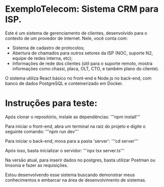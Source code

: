 # ExemploTelecom: Sistema CRM para ISP.

Este é um sistema de gerenciamento de clientes, desenvolvido para o contexto de um provedor de internet.
Nele, você conta com:
- Sistema de cadastro de protocolos;
- Abertura de chamados para outros setores da ISP (NOC, suporte N2, equipe de redes interna, etc);
- Informações de rede dos clientes (útil para o suporte remoto, mostra informações como chassi, placa, OLT, CTO, e também plano do cliente).

O sistema utiliza React básico no front-end e Node.js no back-end, com banco de dados PostgreSQL e conteinerizado em Docker.

# Instruções para teste:

Após clonar o repositório, instale as dependências:
'''npm install'''

Para iniciar o front-end, abra um terminal na raíz do projeto e digite o seguinte comando:
'''npm run dev'''

Para iniciar o back-end, mova para a pasta 'server':
'''cd server'''

Após isso, basta inicializar o servidor:
'''npx tsx server.ts'''

Na versão atual, para inserir dados no postgres, basta utilizar Postman ou Imsonia e fazer as requisições.

Estou desenvolvendo esse sistema buscando demonstrar meus conhecimentos e embarcar na área de desenvolvimento de sistemas.

